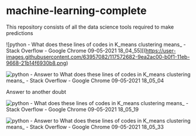 # machine-learning-complete
This repository consists of all the data science tools required to make predictions

![python - What does these lines of codes in K_means clustering means_ - Stack Overflow - Google Chrome 09-05-2021 18_04_55][(https://user-images.githubusercontent.com/63957082/117572682-9ea2ac00-b0f1-11eb-9668-21b14f6930b8.png)

![python - Answer to What does these lines of codes in K_means clustering means_ - Stack Overflow - Google Chrome 09-05-2021 18_05_04](https://user-images.githubusercontent.com/63957082/117572730-d14ca480-b0f1-11eb-903c-bfb90816c6d8.png)


Answer to another doubt


![python - What does these lines of codes in K_means clustering means_ - Stack Overflow - Google Chrome 09-05-2021 18_05_19](https://user-images.githubusercontent.com/63957082/117572814-4cae5600-b0f2-11eb-8e5d-a042805c5b14.png)

![python - Answer to What does these lines of codes in K_means clustering means_ - Stack Overflow - Google Chrome 09-05-2021 18_05_33](https://user-images.githubusercontent.com/63957082/117572817-4ddf8300-b0f2-11eb-9484-765d223af60d.png)



